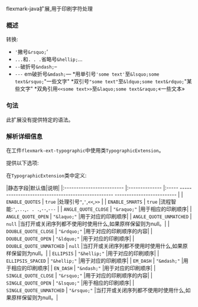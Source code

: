 flexmark-java扩展,用于印刷字符处理

### 概述

转换:

* `'`撇号`&rsquo;`&rsquo;
* `...`和`. . .`省略号`&hellip;`&hellip;
* `--`破折号`&ndash;`&ndash;
* `---` em破折号`&mdash;`&mdash;
*用单引号`'some text'`至`&lsquo;some text&rsquo;`"一些文字"
*双引号`"some text"`至`&ldquo;some text&rdquo;`"某些文字"
*双角引用`<<some text>>`至`&laquo;some text&raquo;`&laquo;一些文本&raquo;

### 句法

此扩展没有提供特定的语法。

### 解析详细信息 

在工件`flexmark-ext-typographic`中使用类`TypographicExtension`。

提供以下选项:

在`TypographicExtension`类中定义:

|静态字段|默认值|说明|
|:------------------------- |:-------------- |:----- -------------------------------------------------- -------------------------- |
| `ENABLE_QUOTES` | `true` |处理引号`"`,`'`,`<<`,`>>` |
| `ENABLE_SMARTS` | `true` |流程智能:`'`,`...`,`. . .`,`--`,`---` |
| `ANGLE_QUOTE_CLOSE` | `"&raquo;"` |用于相应的印刷顺序|
| `ANGLE_QUOTE_OPEN` | `"&laquo;"` |用于对应的印刷顺序|
| `ANGLE_QUOTE_UNMATCHED` | `null` |当打开或关闭序列都不使用时使用什么,如果原样保留则为null。|
| `DOUBLE_QUOTE_CLOSE` | `"&rdquo;"` |用于对应的印刷顺序的内容|
| `DOUBLE_QUOTE_OPEN` | `"&ldquo;"` |用于对应的印刷顺序|
| `DOUBLE_QUOTE_UNMATCHED` | `null` |当打开或关闭序列都不使用时使用什么,如果原样保留则为null。|
| `ELLIPSIS` | `"&hellip;"` |用于对应的印刷顺序|
| `ELLIPSIS_SPACED` | `"&hellip;"` |用于对应的印刷顺序|
| `EM_DASH` | `"&mdash;"` |用于相应的印刷顺序|
| `EN_DASH` | `"&ndash;"` |用于对应的印刷顺序|
| `SINGLE_QUOTE_CLOSE` | `"&rsquo;"` |用于对应的印刷顺序的内容|
| `SINGLE_QUOTE_OPEN` | `"&lsquo;"` |用于相应的印刷顺序|
| `SINGLE_QUOTE_UNMATCHED` | `"&rsquo;"` |当打开或关闭序列都不使用时使用什么,如果原样保留则为null。|